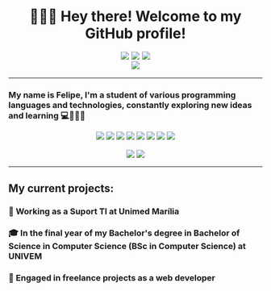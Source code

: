 <h1 align = "center">🙋🏻‍♂️ Hey there! Welcome to my GitHub profile!</h1>

<div align = "center">
    <a href="https://www.linkedin.com/in/felipe-sabatine-64611b26b/" target="_blank"><img src="https://img.shields.io/badge/-linkedin-blue?style=for-the-badge&logo=linkedin&logoColor=white" target="_blank"></a><img src="https://github.com/Dangocan/duka/blob/master/.github/Assets/Images/padding.png?raw=true" width="5px"><a href="mailto:felipe.sabatine05@gmail.com" target="_blank"><img src="https://img.shields.io/badge/Microsoft_Outlook-0078D4?style=for-the-badge&logo=microsoft-outlook&logoColor=white"></a><img src="https://github.com/Dangocan/duka/blob/master/.github/Assets/Images/padding.png?raw=true" width="5px"><a href="https://www.instagram.com/felipe.sabatine/" target="_blank"><img src="https://img.shields.io/badge/-instagram-7f38c1?style=for-the-badge&logo=instagram&logoColor=white" target="_blank"></a>
</div>

<div align="center">
    <img src = "giphy.gif" width = 50%>
</div>

---

### My name is Felipe, I'm a student of various programming languages and technologies, constantly exploring new ideas and learning 💻👨🏻‍💻

<div align = "center">
    <img src="https://cdn.jsdelivr.net/gh/devicons/devicon@latest/icons/html5/html5-original.svg" width = "8%"/>
    <img src="https://cdn.jsdelivr.net/gh/devicons/devicon@latest/icons/css3/css3-original.svg" width = "8%"/>
    <img src="https://cdn.jsdelivr.net/gh/devicons/devicon@latest/icons/javascript/javascript-original.svg" width = "8%"/>
    <img src="https://cdn.jsdelivr.net/gh/devicons/devicon@latest/icons/python/python-original-wordmark.svg" width = "8%"/>
    <img src="https://cdn.jsdelivr.net/gh/devicons/devicon@latest/icons/mysql/mysql-original-wordmark.svg" width = "8%"/>
    <img src="https://cdn.jsdelivr.net/gh/devicons/devicon@latest/icons/oracle/oracle-original.svg" width = "8%"/>
    <img src="https://cdn.jsdelivr.net/gh/devicons/devicon@latest/icons/git/git-original.svg" width = "8%"/>
    <img src="https://cdn.jsdelivr.net/gh/devicons/devicon@latest/icons/vscode/vscode-original.svg" width = "8%"/>
</div>

<br>

<div align = "center">
    <img height = "150em" src="https://github-readme-stats.vercel.app/api?username=FelipeSabatine&show_icons=true&show_icons=true&theme=one_dark_pro&count_private=true" />
    <img height = "150em" src="https://github-readme-stats.vercel.app/api/top-langs/?username=FelipeSabatine&langs_count=8&layout=compact&theme=one_dark_pro&count_private=false"/>
</div>

---
## My current projects:

### 🔭 Working as a Suport TI at Unimed Marília
### 🎓 In the final year of my Bachelor's degree in Bachelor of Science in Computer Science (BSc in Computer Science) at UNIVEM
### 🌱 Engaged in freelance projects as a web developer
